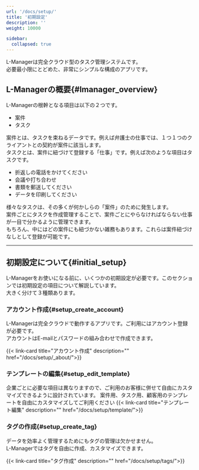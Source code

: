 ```yaml
---
url: '/docs/setup/'
title: '初期設定'
description: ''
weight: 10000

sidebar:
  collapsed: true
---
```


L-Managerは完全クラウド型のタスク管理システムです。  
必要最小限にとどめた、非常にシンプルな構成のアプリです。

## L-Managerの概要{#lmanager_overview}

L-Managerの根幹となる項目は以下の２つです。

- 案件
- タスク

案件とは、タスクを束ねるデータです。例えば弁護士の仕事では、１つ１つのクライアントとの契約が案件に該当します。  
タスクとは、案件に紐づけて登録する「仕事」です。例えば次のような項目はタスクです。

- 折返しの電話をかけてください
- 会議や打ち合わせ
- 書類を郵送してください
- データを印刷してください

様々なタスクは、その多くが何かしらの「案件」のために発生します。  
案件ごとにタスクを作成管理することで、案件ごとにやらなければならない仕事が一目で分かるように管理できます。  
もちろん、中にはどの案件にも紐づかない雑務もあります。これらは案件紐づけなしとして登録が可能です。

---

## 初期設定について{#initial_setup}

L-Managerをお使いになる前に、いくつかの初期設定が必要です。このセクションでは初期設定の項目について解説しています。  
大きく分けて３種類あります。

### アカウント作成{#setup_create_account}

L-Managerは完全クラウドで動作するアプリです。ご利用にはアカウント登録が必要です。  
アカウントはE-mailとパスワードの組み合わせで作成できます。

{{< link-card title="アカウント作成"  description="" href="/docs/setup/_about/">}}

### テンプレートの編集{#setup_edit_template}

企業ごとに必要な項目は異なりますので、ご利用のお客様に併せて自由にカスタマイズできるように設計されています。
案件用、タスク用、顧客用のテンプレートを自由にカスタマイズしてご利用ください
{{< link-card title="テンプレート編集"  description="" href="/docs/setup/template/">}}

### タグの作成{#setup_create_tag}

データを効率よく管理するためにもタグの管理は欠かせません。  
L-Managerではタグを自由に作成、カスタマイズできます。

{{< link-card title="タグ作成"  description="" href="/docs/setup/tags/">}}
